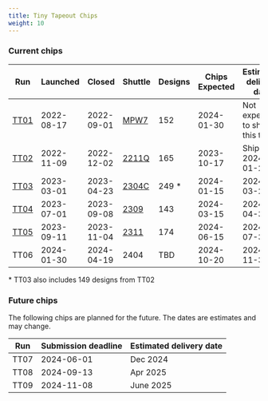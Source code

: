 ```yaml
---
title: Tiny Tapeout Chips
weight: 10
---
```


### Current chips

| Run                | Launched   | Closed     | Shuttle                                      | Designs | Chips Expected | Estimated delivery date         |
|--------------------|------------|------------|----------------------------------------------|---------|----------------|---------------------------------|
| [TT01](/runs/tt01) | 2022-08-17 | 2022-09-01 | [MPW7](https://efabless.com/shuttle-status)  | 152     | 2024-01-30     | Not expecting to ship this test |
| [TT02](/runs/tt02) | 2022-11-09 | 2022-12-02 | [2211Q](https://efabless.com/shuttle-status) | 165     | 2023-10-17     | Shipped 2024-01-25              |
| [TT03](/runs/tt03) | 2023-03-01 | 2023-04-23 | [2304C](https://efabless.com/shuttle-status) | 249 \*  | 2024-01-15     | 2024-03-28                      |
| [TT04](/runs/tt04) | 2023-07-01 | 2023-09-08 | [2309](https://efabless.com/shuttle-status)  | 143     | 2024-03-15     | 2024-04-30                      |
| [TT05](/runs/tt05) | 2023-09-11 | 2023-11-04 | [2311](https://efabless.com/shuttle-status)  | 174     | 2024-06-15     | 2024-07-30                      |
| TT06               | 2024-01-30 | 2024-04-19 | 2404                                         | TBD     | 2024-10-20     | 2024-11-30                      |

\* TT03 also includes 149 designs from TT02

### Future chips

The following chips are planned for the future. The dates are estimates and may change.

| Run  | Submission deadline | Estimated delivery date |
|------|---------------------|-------------------------|
| TT07 | 2024-06-01          | Dec 2024                |
| TT08 | 2024-09-13          | Apr 2025                |
| TT09 | 2024-11-08          | June 2025               |
